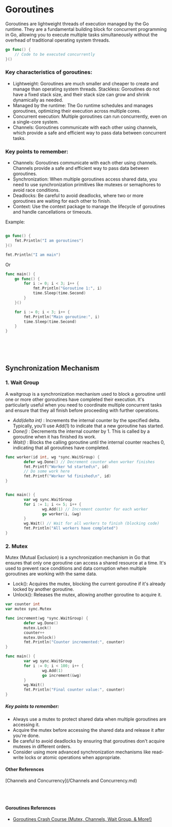 # Goroutines
 

Goroutines are lightweight threads of execution managed by the Go runtime. They are a fundamental building block for concurrent programming in Go, allowing you to execute multiple tasks simultaneously without the overhead of traditional operating system threads.


```go
go func() {
    // Code to be executed concurrently
}()
```
### Key characteristics of goroutines:

- Lightweight: Goroutines are much smaller and cheaper to create and manage than operating system threads.
Stackless: Goroutines do not have a fixed stack size, and their stack size can grow and shrink dynamically as needed.
- Managed by the runtime: The Go runtime schedules and manages goroutines, optimizing their execution across multiple cores.
- Concurrent execution: Multiple goroutines can run concurrently, even on a single-core system.
- Channels: Goroutines communicate with each other using channels, which provide a safe and efficient way to pass data between concurrent tasks.

### Key points to remember:

- Channels: Goroutines communicate with each other using channels. Channels provide a safe and efficient way to pass data between goroutines.
- Synchronization: When multiple goroutines access shared data, you need to use synchronization primitives like mutexes or semaphores to avoid race conditions.
- Deadlocks: Be careful to avoid deadlocks, where two or more goroutines are waiting for each other to finish.
- Context: Use the context package to manage the lifecycle of goroutines and handle cancellations or timeouts.


Example:
```go

go func() {
    fmt.Println("I am goroutines")
}()

fmt.Println("I am main")

```

Or

```go
func main() {
    go func() {
        for i := 0; i < 3; i++ {
            fmt.Println("Goroutine 1:", i)
            time.Sleep(time.Second)
        }
    }()

    for i := 0; i < 3; i++ {
        fmt.Println("Main goroutine:", i)
        time.Sleep(time.Second)
    }
}

```

<br><br>
<br>

## Synchronization Mechanism

### 1. Wait Group 

A waitgroup is a synchronization mechanism used to block a goroutine until one or more other goroutines have completed their execution. It's particularly useful when you need to coordinate multiple concurrent tasks and ensure that they all finish before proceeding with further operations.

- *Add(delta int)* : Increments the internal counter by the specified delta. Typically, you'll use Add(1) to indicate that a new goroutine has started.
- *Done()* : Decrements the internal counter by 1. This is called by a goroutine when it has finished its work.
- *Wait()* : Blocks the calling goroutine until the internal counter reaches 0, indicating that all goroutines have completed.

```go 
func worker(id int, wg *sync.WaitGroup) {
        defer wg.Done() // Decrement counter when worker finishes
        fmt.Printf("Worker %d started\n", id)
        // Do some work here
        fmt.Printf("Worker %d finished\n", id)
}
```
```go

func main() {
        var wg sync.WaitGroup
        for i := 1; i <= 5; i++ {
                wg.Add(1) // Increment counter for each worker
                go worker(i, &wg)
        }
        wg.Wait() // Wait for all workers to finish (blocking code)
        fmt.Println("All workers have completed")
}

```


### 2. Mutex

Mutex (Mutual Exclusion) is a synchronization mechanism in Go that ensures that only one goroutine can access a shared resource at a time. It's used to prevent race conditions and data corruption when multiple goroutines are working with the same data.

- Lock(): Acquires the mutex, blocking the current goroutine if it's already locked by another goroutine.
- Unlock(): Releases the mutex, allowing another goroutine to acquire it.

```go
var counter int
var mutex sync.Mutex
```
```go
func increment(wg *sync.WaitGroup) {
        defer wg.Done()
        mutex.Lock()
        counter++
        mutex.Unlock()
        fmt.Println("Counter incremented:", counter)
}
```

```go
func main() {
        var wg sync.WaitGroup
        for i := 0; i < 100; i++ {
                wg.Add(1)
                go increment(&wg)
        }
        wg.Wait()
        fmt.Println("Final counter value:", counter)
}
```

##### Key points to remember:

- Always use a mutex to protect shared data when multiple goroutines are accessing it.
- Acquire the mutex before accessing the shared data and release it after you're done.
- Be careful to avoid deadlocks by ensuring that goroutines don't acquire mutexes in different orders.
- Consider using more advanced synchronization mechanisms like read-write locks or atomic operations when appropriate.


#### Other References
[Channels and Concurrency](/Channels and Concurrency.md)

<br><br>
#### Goroutines References 
 - [Goroutines Crash Course (Mutex, Channels, Wait Group, & More!)](https://www.youtube.com/watch?v=5Z8skvm4g64)

